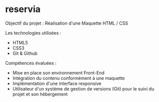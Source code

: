 # reservia

Objectif du projet : Réalisation d'une Maquette HTML / CSS

Les technologies utilisées :
- HTML5
- CSS3
- Git & Github

Compétences évaluées :
- Mise en place son environnement Front-End
- Intégration du contenu conformément à une maquette
- Implémentation d'une interface responsive
- Utilisateur d'un système de gestion de versions (Git) pour le suivi du projet et son hébergement
